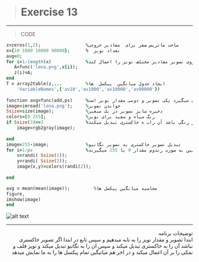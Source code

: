 > # Exercise 13

***
>CODE

```ruby
z=zeros(1,2);                 %ساخت ماتریس صفر برای  مفادیر خروجی
x={10 1000 10000 90000};      %  تعداد نویز 
avg=0;
for i=1:length(x)             %در این حلقه چهار بار تابع فراخوانی میشود تا بر روی تصویر مقادیر مختلف نویز را اعمال کند
   A=func('lena.png',x{i});
   z(i)=A;
end
T = array2table(z,...         %ایجاد جدول میانگین  پیکسل  ها
    'VariableNames',{'av10','av1000','av10000','av90000'})
    
function avg=func(add,ps)     %ایجاد تابع برای اعمال نویز که دو ورودی میگیرد یکی تصویر و دومی مقدار نویز است
image=imread('lena.png');     %خواندن تصویر
Ssize=size(image);            %ذخیره سایز تصویر در یک متغیر
colors=[0 255];               %رنگ سیاه و سفید برای نویز
if Ssize(3)==3                %اگر تصویر رنگی باشد آن راب ه خاکستری تبدیل میکند
    image=rgb2gray(image);
    
end
image=255-image;              %تبدیل تصویر خاکستری به تصویر نگاتیو
for i=1:ps                    %به تعداد انتخاب شده برای مقدار نویز به صورت رندوم پیکسل هایی انتخاب میشوند و همچنین به صورت رندوم مقدار 0 یا 255 میگیرند
    x=randi( Ssize(1));
    y=randi( Ssize(2));
    image(x,y)=colors(randi(2));
 
end

avg = mean(mean(image));         %محاسیه میانگین پیکسل ها
figure,
imshow(image)
end
```
![alt text]()
***
<div dir="rtl">
توضیحات برنامه <br />
ابتدا تصویر و مقدار نویز را به تابه میدهیم و سپس تابع در ابتدا اگر تصویر خاکستری نباشد آن را به خاکستری تبدیل میکند و سپس ان را به نگاتیو تبدیل میکند و نویز فلف و نمکی را بر آن اعمال میکند و در اخر هم میانیگین تمام پیکسل ها را به ما نمایش میدهد 
</div>
